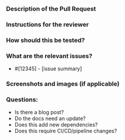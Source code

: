 ### Description of the Pull Request

<!-- Explain to the reviewer what the pull request does. -->
<!-- What benefits will be achieved by the code change? -->
<!-- What are the possible side-effects or negative impacts of the code change? -->
<!-- Remember: the reviewer may not be familiar with the issue(s)/change(s). -->
<!-- Please ensure the concepts are clearly expressed. -->

### Instructions for the reviewer

<!-- How must the reviewer know to understand/replicate the issue/experience. -->

### How should this be tested?

<!-- How must the reviewer test the changes. -->

### What are the relevant issues?

- #[12345] - [issue summary]

### Screenshots and images (if applicable)

<!-- Drop relevant images here -->

### Questions:

- Is there a blog post?
- Do the docs need an update?
- Does this add new dependencies?
- Does this require CI/CD/pipeline changes?
